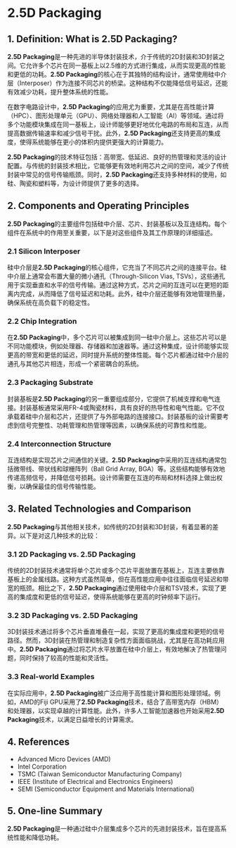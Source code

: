 # 2.5D Packaging

## 1. Definition: What is **2.5D Packaging**?
**2.5D Packaging**是一种先进的半导体封装技术，介于传统的2D封装和3D封装之间。它允许多个芯片在同一基板上以2.5维的方式进行集成，从而实现更高的性能和更低的功耗。**2.5D Packaging**的核心在于其独特的结构设计，通常使用硅中介层（Interposer）作为连接不同芯片的桥梁。这种结构不仅能降低信号延迟，还能有效减少功耗，提升整体系统的性能。

在数字电路设计中，**2.5D Packaging**的应用尤为重要，尤其是在高性能计算（HPC）、图形处理单元（GPU）、网络处理器和人工智能（AI）等领域。通过将多个功能模块集成在同一基板上，设计师能够更好地优化电路的布局和互连，从而提高数据传输速率和减少信号干扰。此外，**2.5D Packaging**还支持更高的集成度，使得系统能够在更小的体积内提供更强大的计算能力。

**2.5D Packaging**的技术特征包括：高带宽、低延迟、良好的热管理和灵活的设计配置。与传统的封装技术相比，它能够更有效地利用芯片之间的空间，减少了传统封装中常见的信号传输瓶颈。同时，**2.5D Packaging**还支持多种材料的使用，如硅、陶瓷和塑料等，为设计师提供了更多的选择。

## 2. Components and Operating Principles
**2.5D Packaging**的主要组件包括硅中介层、芯片、封装基板以及互连结构。每个组件在系统中的作用至关重要，以下是对这些组件及其工作原理的详细描述。

### 2.1 Silicon Interposer
硅中介层是**2.5D Packaging**的核心组件，它充当了不同芯片之间的连接平台。硅中介层上通常会布置大量的微小通孔（Through-Silicon Vias, TSVs），这些通孔用于实现垂直和水平的信号传输。通过这种方式，芯片之间的互连可以在更短的距离内完成，从而降低了信号延迟和功耗。此外，硅中介层还能够有效地管理热量，确保系统在高负载下的稳定性。

### 2.2 Chip Integration
在**2.5D Packaging**中，多个芯片可以被集成到同一硅中介层上。这些芯片可以是不同功能模块，例如处理器、存储器和加速器等。通过这种集成，设计师能够实现更高的带宽和更低的延迟，同时提升系统的整体性能。每个芯片都通过硅中介层的通孔与其他芯片相连，形成一个紧密耦合的系统。

### 2.3 Packaging Substrate
封装基板是**2.5D Packaging**的另一重要组成部分，它提供了机械支撑和电气连接。封装基板通常采用FR-4或陶瓷材料，具有良好的热导性和电气性能。它不仅承载着硅中介层和芯片，还提供了与外部电路的连接接口。封装基板的设计需要考虑到信号完整性、功耗管理和热管理等因素，以确保系统的可靠性和性能。

### 2.4 Interconnection Structure
互连结构是实现芯片之间通信的关键。**2.5D Packaging**中采用的互连结构通常包括微带线、带状线和球栅阵列（Ball Grid Array, BGA）等。这些结构能够有效地传递高频信号，并降低信号损耗。设计师需要在互连的布局和材料选择上做出权衡，以确保最佳的信号传输性能。

## 3. Related Technologies and Comparison
**2.5D Packaging**与其他相关技术，如传统的2D封装和3D封装，有着显著的差异。以下是对这几种技术的比较：

### 3.1 2D Packaging vs. 2.5D Packaging
传统的2D封装技术通常将单个芯片或多个芯片平面放置在基板上，互连主要依靠基板上的金属线路。这种方式虽然简单，但在高性能应用中往往面临信号延迟和带宽的瓶颈。相比之下，**2.5D Packaging**通过使用硅中介层和TSV技术，实现了更高的集成度和更低的信号延迟，使得系统能够在更高的时钟频率下运行。

### 3.2 3D Packaging vs. 2.5D Packaging
3D封装技术通过将多个芯片垂直堆叠在一起，实现了更高的集成度和更短的信号路径。然而，3D封装在热管理和制造复杂性方面面临挑战，尤其是在高功耗应用中。**2.5D Packaging**通过将芯片水平放置在硅中介层上，有效地解决了热管理问题，同时保持了较高的性能和灵活性。

### 3.3 Real-world Examples
在实际应用中，**2.5D Packaging**被广泛应用于高性能计算和图形处理领域。例如，AMD的Fiji GPU采用了**2.5D Packaging**技术，结合了高带宽内存（HBM）和处理器，以实现卓越的计算性能。此外，许多人工智能加速器也开始采用**2.5D Packaging**技术，以满足日益增长的计算需求。

## 4. References
- Advanced Micro Devices (AMD)
- Intel Corporation
- TSMC (Taiwan Semiconductor Manufacturing Company)
- IEEE (Institute of Electrical and Electronics Engineers)
- SEMI (Semiconductor Equipment and Materials International)

## 5. One-line Summary
**2.5D Packaging**是一种通过硅中介层集成多个芯片的先进封装技术，旨在提高系统性能和降低功耗。